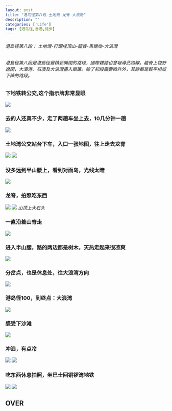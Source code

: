 ```yaml
---
layout: post
title: "港岛径第八段-土地灣-龙脊-大浪灣"
description: ""
categories: ['Life']
tags: [港岛径,香港,徒步]
---
```

 
######  港岛径第八段： 土地灣-打爛埕頂山-龍脊-馬塘坳-大浪灣
######  港島徑第八段是港島徑最精彩開闊的路段，國際雜誌也曾報導此路線。龍脊上視野遼闊，大潭港、石澳及大浪灣盡入眼簾。除了初段需要微升外，其餘都是較平坦或下降的路段。

### 下地铁转公交,这个指示牌非常显眼
![](https://hyvi.github.io/blog-images/20170318/IMG_4040.jpg)
### 去的人还真不少，走了两趟车坐上去，10几分钟一趟
![](https://hyvi.github.io/blog-images/20170318/IMG_4042.jpg)

### 土地湾公交站台下车，入口一张地图，往上走去龙脊
![](https://hyvi.github.io/blog-images/20170318/IMG_4043.jpg)
![](https://hyvi.github.io/blog-images/20170318/IMG_4044.jpg)

### 没多远到半山腰上，看到对面岛，光线太暗
![](https://hyvi.github.io/blog-images/20170318/IMG_4050.jpg)
### 龙脊，拍照吃东西
![](https://hyvi.github.io/blog-images/20170318/IMG_4052.jpg)
![](https://hyvi.github.io/blog-images/20170318/IMG_4078.jpg)
_山顶上大石头_


### 一直沿着山脊走
![](https://hyvi.github.io/blog-images/20170318/IMG_4079.jpg)
### 进入半山腰，路的两边都是树木，天热走起来很凉爽
![](https://hyvi.github.io/blog-images/20170318/IMG_4085.jpg)

### 分岔点，也是休息处，往大浪湾方向
![](https://hyvi.github.io/blog-images/20170318/IMG_4086.jpg)

### 港岛径100，到终点：大浪湾
![](https://hyvi.github.io/blog-images/20170318/IMG_4090.jpg)

### 感受下沙滩
![](https://hyvi.github.io/blog-images/20170318/IMG_4092.jpg)
### 冲浪，有点冷
![](https://hyvi.github.io/blog-images/20170318/IMG_4094.jpg)
![](https://hyvi.github.io/blog-images/20170318/IMG_4096.jpg)

### 吃东西休息拍照，坐巴士回铜锣湾地铁
![](https://hyvi.github.io/blog-images/20170318/IMG_4098.jpg)
![](https://hyvi.github.io/blog-images/20170318/IMG_4101.jpg)

## OVER
